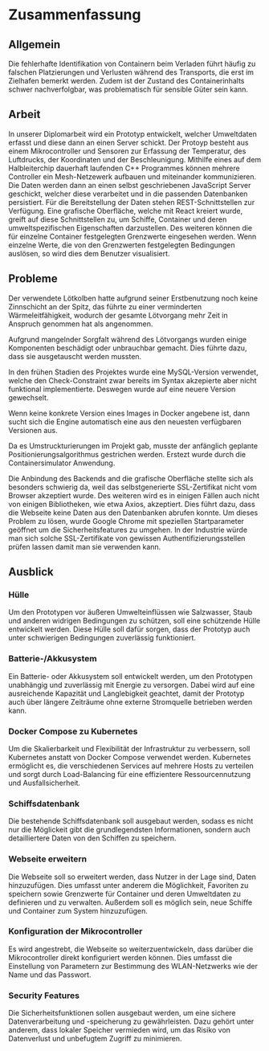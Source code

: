# Zusammenfassung

## Allgemein

 Die fehlerhafte Identifikation von Containern beim Verladen führt häufig zu falschen Platzierungen und Verlusten während des Transports, die erst im Zielhafen bemerkt werden. Zudem ist der Zustand des Containerinhalts schwer nachverfolgbar, was problematisch für sensible Güter sein kann.

## Arbeit

In unserer Diplomarbeit wird ein Prototyp entwickelt, welcher Umweltdaten erfasst und diese dann an einen Server schickt. Der Protoyp besteht aus einem Mikrocontroller und Sensoren zur Erfassung der Temperatur, des Luftdrucks, der Koordinaten und der Beschleunigung. Mithilfe eines auf dem Halbleiterchip dauerhaft laufenden C++ Programmes können mehrere Controller ein Mesh-Netzewerk aufbauen und miteinander kommunizieren. Die Daten werden dann an einen selbst geschriebenen JavaScript Server geschickt, welcher diese verarbeitet und in die passenden Datenbanken persistiert. Für die Bereitstellung der Daten stehen REST-Schnittstellen zur Verfügung.
Eine grafische Oberfläche, welche mit React kreiert wurde, greift auf diese Schnittstellen zu, um Schiffe, Container und deren umweltspezifischen Eigenschaften darzustellen.
Des weiteren können die für einzelne Container festgelegten Grenzwerte eingesehen werden. Wenn einzelne Werte, die von den Grenzwerten festgelegten Bedingungen auslösen, so wird dies dem Benutzer visualisiert.

## Probleme

Der verwendete Lötkolben hatte aufgrund seiner Erstbenutzung noch keine Zinnschicht an der Spitz, das führte zu einer verminderten Wärmeleitfähigkeit, wodurch der gesamte Lötvorgang mehr Zeit in Anspruch genommen hat als angenommen.

Aufgrund mangelnder Sorgfalt während des Lötvorgangs wurden einige Komponenten beschädigt oder unbrauchbar gemacht. Dies führte dazu, dass sie ausgetauscht werden mussten.
 
In den frühen Stadien des Projektes wurde eine MySQL-Version verwendet, welche den Check-Constraint zwar bereits im Syntax  akzepierte aber nicht funktional implementierte. Deswegen wurde auf eine neuere Version gewechselt.

Wenn keine konkrete Version eines Images in Docker angebene ist, dann sucht sich die Engine automatisch eine aus den neuesten verfügbaren Versionen aus. 

Da es Umstruckturierungen im Projekt gab, musste der anfänglich geplante Positionierungsalgorithmus gestrichen werden. Erstezt wurde durch die Containersimulator Anwendung.

Die Anbindung des Backends and die grafische Oberfläche stellte sich als besonders schwierig da, weil das selbstgenerierte SSL-Zertifikat nicht vom Browser akzeptiert wurde. Des weiteren wird es in einigen Fällen auch nicht von einigen Bibliotheken, wie etwa Axios, akzeptiert.
Dies führt dazu, dass die Webseite keine Daten aus den Datenbanken abrufen konnte.
Um dieses Problem zu lösen, wurde Google Chrome mit speziellen Startparameter geöffnet um die Sicherheitsfeatures zu umgehen. In der Industrie würde man sich solche SSL-Zertifikate von gewissen Authentifizierungsstellen prüfen lassen damit man sie verwenden kann.

## Ausblick

### Hülle

Um den Prototypen vor äußeren Umwelteinflüssen wie Salzwasser, Staub und anderen widrigen Bedingungen zu schützen, soll eine schützende Hülle entwickelt werden. Diese Hülle soll dafür sorgen, dass der Prototyp auch unter schwierigen Bedingungen zuverlässig funktioniert.

### Batterie-/Akkusystem

Ein Batterie- oder Akkusystem soll entwickelt werden, um den Prototypen unabhängig und zuverlässig mit Energie zu versorgen. Dabei wird auf eine ausreichende Kapazität und Langlebigkeit geachtet, damit der Prototyp auch über längere Zeiträume ohne externe Stromquelle betrieben werden kann.

### Docker Compose zu Kubernetes

Um die Skalierbarkeit und Flexibilität der Infrastruktur zu verbessern, soll Kubernetes anstatt von Docker Compose verwendet werden. Kubernetes ermöglicht es, die verschiedenen Services auf mehrere Hosts zu verteilen und sorgt durch Load-Balancing für eine effizientere Ressourcennutzung und Ausfallsicherheit.

### Schiffsdatenbank

Die bestehende Schiffsdatenbank soll ausgebaut werden, sodass es nicht nur die Möglickeit gibt die grundlegendsten Informationen, sondern auch detailliertere Daten von den Schiffen zu speichern.

### Webseite erweitern

Die Webseite soll so erweitert werden, dass Nutzer in der Lage sind, Daten hinzuzufügen. Dies umfasst unter anderem die Möglichkeit, Favoriten zu speichern sowie Grenzwerte für Container und deren Umweltdaten zu definieren und zu verwalten. Außerdem soll es möglich sein, neue Schiffe und Container zum System hinzuzufügen.

### Konfiguration der Mikrocontroller

Es wird angestrebt, die Webseite so weiterzuentwickeln, dass darüber die Mikrocontroller direkt konfiguriert werden können. Dies umfasst die Einstellung von Parametern zur Bestimmung des WLAN-Netzwerks wie der Name und das Passwort.

### Security Features

Die Sicherheitsfunktionen sollen ausgebaut werden, um eine sichere Datenverarbeitung und -speicherung zu gewährleisten. Dazu gehört unter anderem, dass lokaler Speicher vermieden wird, um das Risiko von Datenverlust und unbefugtem Zugriff zu minimieren.
